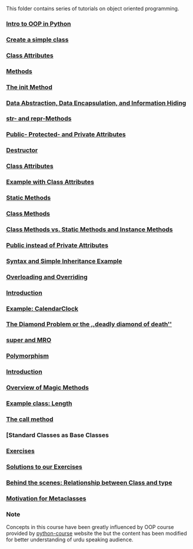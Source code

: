 This folder contains series of tutorials on object oriented programming.

### [Intro to OOP in Python](https://github.com/AtrCheema/python-courses/blob/master/OOP/lesson_1.ipynb)

### [Create a simple class](https://github.com/AtrCheema/python-courses/blob/master/OOP/lesson_2.ipynb)

### [Class Attributes](https://github.com/AtrCheema/python-courses/blob/master/OOP/lesson_3.ipynb)

### [Methods](https://github.com/AtrCheema/python-courses/blob/master/OOP/lesson_4.ipynb)

### [The __init__ Method](https://github.com/AtrCheema/python-courses/blob/master/OOP/lesson_5.ipynb)

### [Data Abstraction, Data Encapsulation, and Information Hiding]()

### [__str__- and __repr__-Methods]()

### [Public- Protected- and Private Attributes]()

### [Destructor]()

### [Class Attributes]()

### [Example with Class Attributes]()

### [Static Methods]()

### [Class Methods]()

### [Class Methods vs. Static Methods and Instance Methods]()


### [Public instead of Private Attributes]()


### [Syntax and Simple Inheritance Example]()

### [Overloading and Overriding]()

### [Introduction]()

### [Example: CalendarClock]()

### [The Diamond Problem or the ,,deadly diamond of death'']()

### [super and MRO]()

### [Polymorphism]()

### [Introduction]()

### [Overview of Magic Methods]()

### [Example class: Length]()

### [The __call__ method]()

### [Standard Classes as Base Classes

### [Exercises]()

### [Solutions to our Exercises]()

### [Behind the scenes: Relationship between Class and type]()

### [Motivation for Metaclasses]()

### Note
Concepts in this course have been greatly influenced by OOP course provided by [python-course](https://www.python-course.eu/python3_object_oriented_programming.php) website the but the content has been modified for better understanding of urdu speaking audience.

